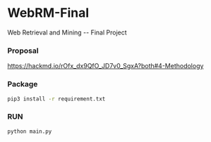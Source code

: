 # WebRM-Final
Web Retrieval and Mining -- Final Project

### Proposal

https://hackmd.io/rOfx_dx9QfO_JD7v0_SgxA?both#4-Methodology



### Package

```sh
pip3 install -r requirement.txt
```

### RUN

```sh
python main.py
```

